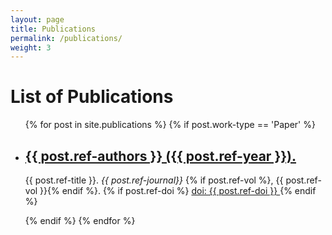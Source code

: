 ```yaml
---
layout: page
title: Publications
permalink: /publications/
weight: 3
---
```


# **List of Publications**

<div class="publist">
  <ul>
    {% for post in site.publications %}
      {% if post.work-type == 'Paper' %}
        <li>
          <a href="{% if post.ref-doi %}http://dx.doi.org/{{ post.ref-doi }}
            {% else %}{{ post.url | prepend: site.baseurl }}{% endif %}">
            <h2>{{ post.ref-authors }} ({{ post.ref-year }}).</h2></a>
          <p>
            {{ post.ref-title }}. 
            <em>{{ post.ref-journal}}</em>
            {% if post.ref-vol %}, {{ post.ref-vol }}{% endif %}. 
            {% if post.ref-doi %}
              <a href="http://dx.doi.org/{{ post.ref-doi }}">
                doi: {{ post.ref-doi }}
              </a>
            {% endif %}
          </p>
        </li>
      {% endif %}
    {% endfor %}
  <ul>
</div>
